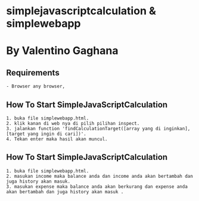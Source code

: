 # simplejavascriptcalculation & simplewebapp

# By Valentino Gaghana

## Requirements
```text
- Browser any browser,
```

## How To Start SimpleJavaScriptCalculation
```text
1. buka file simplewebapp.html.
2. klik kanan di web nya di pilih pilihan inspect.
3. jalankan function 'findCalculationTarget([array yang di inginkan], [target yang ingin di cari])'.
4. Tekan enter maka hasil akan muncul.
```

## How To Start SimpleJavaScriptCalculation
```text
1. buka file simplewebapp.html.
2. masukan income maka balance anda dan income anda akan bertambah dan juga history akan masuk.
3. masukan expense maka balance anda akan berkurang dan expense anda akan bertambah dan juga history akan masuk .
```
